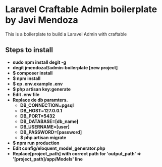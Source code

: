 # Laravel Craftable Admin boilerplate by Javi Mendoza
This is a boilerplate to build a Laravel Admin with craftable
## Steps to install
- **sudo npm install degit -g**
- **degit jmendozaf/admin-boilerplate [new project]**
- **$ composer install**
- **$ npm install**
- **$ cp .env.example .env**
- **$ php artisan key:generate**
- **Edit .env file**
- **Replace de db paramters.**
  - **DB_CONNECTION=pgsql**
  - **DB_HOST=127.0.0.1**
  - **DB_PORT=5432**
  - **DB_DATABASE=[db_name]**
  - **DB_USERNAME=[user]**
  - **DB_PASSWORD=[password]**
  - **$ php artisan migrate**
- **$ npm run production**
- **Edit config/eloquent_model_generator.php**
- **Replace[project_path] with correct path for 'output_path' => '[project_path]/app/Models' line**

